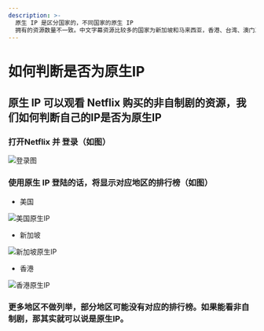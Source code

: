 ```yaml
---
description: >-
  原生 IP 是区分国家的，不同国家的原生 IP
  拥有的资源数量不一致。中文字幕资源比较多的国家为新加坡和马来西亚，香港、台湾、澳门三个地区也有大量中文字母资源
---
```


# 如何判断是否为原生IP

## 原生 IP 可以观看 Netflix 购买的非自制剧的资源，我们如何判断自己的IP是否为原生IP

### 打开Netflix 并 登录（如图）

![登录图](../../.gitbook/assets/3.png)

### 使用原生 IP 登陆的话，将显示对应地区的排行榜（如图）

* 美国

![美国原生IP](../../.gitbook/assets/4.png)

* 新加坡

![新加坡原生IP](../../.gitbook/assets/5.png)

* 香港

![香港原生IP](../../.gitbook/assets/6.png)

### 更多地区不做列举，部分地区可能没有对应的排行榜。如果能看非自制剧，那其实就可以说是原生IP。
